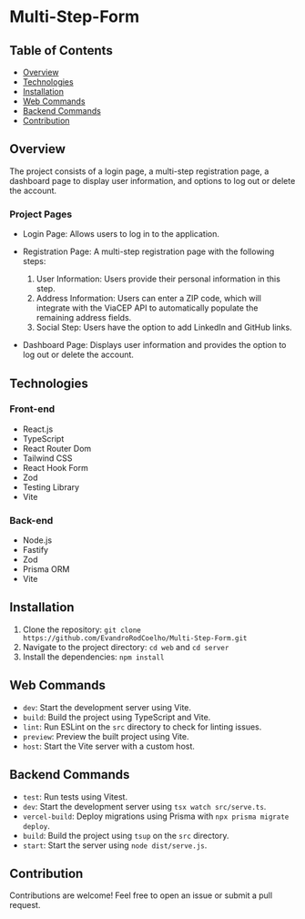 # Multi-Step-Form

## Table of Contents

- [Overview](#overview)
- [Technologies](#technologies)
- [Installation](#installation)
- [Web Commands](#web-commands)
- [Backend Commands](#backend-commands)
- [Contribution](#contribution)

## Overview

The project consists of a login page, a multi-step registration page, a dashboard page to display user information, and options to log out or delete the account.

### Project Pages

- Login Page: Allows users to log in to the application.
- Registration Page: A multi-step registration page with the following steps:
  1. User Information: Users provide their personal information in this step.
  2. Address Information: Users can enter a ZIP code, which will integrate with the ViaCEP API to automatically populate the remaining address fields.
  3. Social Step: Users have the option to add LinkedIn and GitHub links.

- Dashboard Page: Displays user information and provides the option to log out or delete the account.
## Technologies

### Front-end

- React.js
- TypeScript
- React Router Dom
- Tailwind CSS
- React Hook Form
- Zod
- Testing Library
- Vite

### Back-end

- Node.js
- Fastify
- Zod
- Prisma ORM
- Vite

## Installation

1. Clone the repository: `git clone https://github.com/EvandroRodCoelho/Multi-Step-Form.git`
2. Navigate to the project directory: `cd web` and `cd server`
3. Install the dependencies: `npm install`



## Web Commands

- `dev`: Start the development server using Vite.
- `build`: Build the project using TypeScript and Vite.
- `lint`: Run ESLint on the `src` directory to check for linting issues.
- `preview`: Preview the built project using Vite.
- `host`: Start the Vite server with a custom host.

## Backend Commands

- `test`: Run tests using Vitest.
- `dev`: Start the development server using `tsx watch src/serve.ts`.
- `vercel-build`: Deploy migrations using Prisma with `npx prisma migrate deploy`.
- `build`: Build the project using `tsup` on the `src` directory.
- `start`: Start the server using `node dist/serve.js`.

## Contribution

Contributions are welcome! Feel free to open an issue or submit a pull request.
